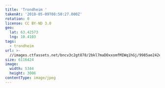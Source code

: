 ```yaml
---
title: 'Trondheim '
takenAt: '2018-05-09T08:50:27.000Z'
rotation: 0
license: CC BY-ND 3.0
geo:
  lat: 63.42573
  lng: 10.4103
tags:
  - trondheim
url: >-
  //images.ctfassets.net/bncv3c2gt878/2bkl7maDOxxomfMIWq1hGj/9985ae242ed7de15951dfc00b8c25006/trondheim_28164236248_o
size: 6116424
image:
  width: 5344
  height: 3006
contentType: image/jpeg
---
```


